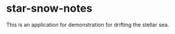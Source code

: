 star-snow-notes
===============

This is an application for demonstration for drifting the stellar sea.
